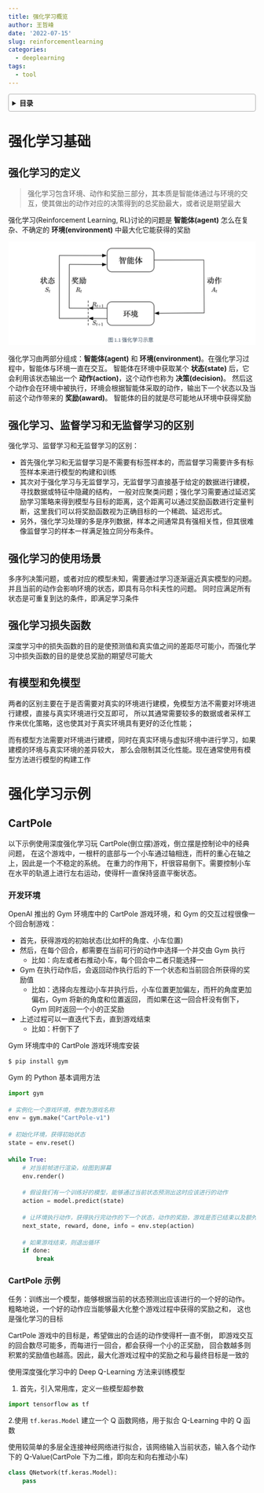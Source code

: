 ```yaml
---
title: 强化学习概览
author: 王哲峰
date: '2022-07-15'
slug: reinforcementlearning
categories:
  - deeplearning
tags:
  - tool
---
```


<style>
details {
    border: 1px solid #aaa;
    border-radius: 4px;
    padding: .5em .5em 0;
}
summary {
    font-weight: bold;
    margin: -.5em -.5em 0;
    padding: .5em;
}
details[open] {
    padding: .5em;
}
details[open] summary {
    border-bottom: 1px solid #aaa;
    margin-bottom: .5em;
}
img {
    pointer-events: none;
}
</style>

<details><summary>目录</summary><p>

- [强化学习基础](#强化学习基础)
  - [强化学习的定义](#强化学习的定义)
  - [强化学习、监督学习和无监督学习的区别](#强化学习监督学习和无监督学习的区别)
  - [强化学习的使用场景](#强化学习的使用场景)
  - [强化学习损失函数](#强化学习损失函数)
  - [有模型和免模型](#有模型和免模型)
- [强化学习示例](#强化学习示例)
  - [CartPole](#cartpole)
    - [开发环境](#开发环境)
    - [CartPole 示例](#cartpole-示例)
</p></details><p></p>

# 强化学习基础

## 强化学习的定义

> 强化学习包含环境、动作和奖励三部分，其本质是智能体通过与环境的交互，使其做出的动作对应的决策得到的总奖励最大，或者说是期望最大

强化学习(Reinforcement Learning, RL)讨论的问题是 **智能体(agent)** 怎么在复杂、不确定的 **环境(environment)** 中最大化它能获得的奖励

![img](images/rl.png)

强化学习由两部分组成：**智能体(agent)** 和 **环境(environment)**。在强化学习过程中，智能体与环境一直在交互。
智能体在环境中获取某个 **状态(state)** 后，它会利用该状态输出一个 **动作(action)**，这个动作也称为 **决策(decision)**。
然后这个动作会在环境中被执行，环境会根据智能体采取的动作，输出下一个状态以及当前这个动作带来的 **奖励(award)**。
智能体的目的就是尽可能地从环境中获得奖励

## 强化学习、监督学习和无监督学习的区别

强化学习、监督学习和无监督学习的区别：

* 首先强化学习和无监督学习是不需要有标签样本的，而监督学习需要许多有标签样本来进行模型的构建和训练
* 其次对于强化学习与无监督学习，无监督学习直接基于给定的数据进行建模，寻找数据或特征中隐藏的结构，
  一般对应聚类问题；强化学习需要通过延迟奖励学习策略来得到模型与目标的距离，这个距离可以通过奖励函数进行定量判断，这里我们可以将奖励函数视为正确目标的一个稀疏、延迟形式。
* 另外，强化学习处理的多是序列数据，样本之间通常具有强相关性，但其很难像监督学习的样本一样满足独立同分布条件。

## 强化学习的使用场景

多序列决策问题，或者对应的模型未知，需要通过学习逐渐逼近真实模型的问题。并且当前的动作会影响环境的状态，即具有马尔科夫性的问题。
同时应满足所有状态是可重复到达的条件，即满足学习条件

## 强化学习损失函数

深度学习中的损失函数的目的是使预测值和真实值之间的差距尽可能小，而强化学习中损失函数的目的是使总奖励的期望尽可能大

## 有模型和免模型

两者的区别主要在于是否需要对真实的环境进行建模，免模型方法不需要对环境进行建模，直接与真实环境进行交互即可，
所以其通常需要较多的数据或者采样工作来优化策略，这也使其对于真实环境具有更好的泛化性能；

而有模型方法需要对环境进行建模，同时在真实环境与虚拟环境中进行学习，如果建模的环境与真实环境的差异较大，
那么会限制其泛化性能。现在通常使用有模型方法进行模型的构建工作

# 强化学习示例

## CartPole

以下示例使用深度强化学习玩 CartPole(倒立摆)游戏，倒立摆是控制论中的经典问题，
在这个游戏中，一根杆的底部与一个小车通过轴相连，而杆的重心在轴之上，因此是一个不稳定的系统。
在重力的作用下，杆很容易倒下。需要控制小车在水平的轨道上进行左右运动，使得杆一直保持竖直平衡状态。

### 开发环境

OpenAI 推出的 Gym 环境库中的 CartPole 游戏环境，和 Gym 的交互过程很像一个回合制游戏：

* 首先，获得游戏的初始状态(比如杆的角度、小车位置)
* 然后，在每个回合，都需要在当前可行的动作中选择一个并交由 Gym 执行
    - 比如：向左或者右推动小车，每个回合中二者只能选择一
* Gym 在执行动作后，会返回动作执行后的下一个状态和当前回合所获得的奖励值
    - 比如：选择向左推动小车并执行后，小车位置更加偏左，而杆的角度更加偏右，Gym 将新的角度和位置返回，
      而如果在这一回合杆没有倒下，Gym 同时返回一个小的正奖励
* 上述过程可以一直迭代下去，直到游戏结束
    - 比如：杆倒下了

Gym 环境库中的 CartPole 游戏环境库安装

```bash
$ pip install gym
```

Gym 的 Python 基本调用方法

```python
import gym

# 实例化一个游戏环境，参数为游戏名称
env = gym.make("CartPole-v1")

# 初始化环境，获得初始状态
state = env.reset()

while True:
    # 对当前帧进行渲染，绘图到屏幕
    env.render()
    
    # 假设我们有一个训练好的模型，能够通过当前状态预测出这时应该进行的动作
    action = model.predict(state)
    
    # 让环境执行动作，获得执行完动作的下一个状态，动作的奖励，游戏是否已结束以及额外信息
    next_state, reward, done, info = env.step(action)
    
    # 如果游戏结束，则退出循环
    if done:
        break
```

### CartPole 示例

任务：训练出一个模型，能够根据当前的状态预测出应该进行的一个好的动作。
粗略地说，一个好的动作应当能够最大化整个游戏过程中获得的奖励之和，
这也是强化学习的目标

CartPole 游戏中的目标是，希望做出的合适的动作使得杆一直不倒，
即游戏交互的回合数尽可能多，而每进行一回合，都会获得一个小的正奖励，
回合数越多则积累的奖励值也越高。因此，最大化游戏过程中的奖励之和与最终目标是一致的

使用深度强化学习中的 Deep Q-Learning 方法来训练模型

1. 首先，引入常用库，定义一些模型超参数

```python
import tensorflow as tf
```

2.使用 `tf.keras.Model` 建立一个 Q 函数网络，用于拟合 Q-Learning 中的 Q 函数

使用较简单的多层全连接神经网络进行拟合，该网络输入当前状态，输入各个动作下的 Q-Value(CartPole 下为二维，即向左和向右推动小车)

```python
class QNetwork(tf.keras.Model):
    pass
```
